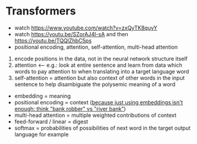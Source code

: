 # Transformers

- watch https://www.youtube.com/watch?v=zxQyTK8quyY
- watch https://youtu.be/SZorAJ4I-sA and then https://youtu.be/TQQlZhbC5ps
- positional encoding, attention, self-attention, multi-head attention

1. encode positions in the data, not in the neural network structure itself
2. attention <-- e.g.: look at entire sentence and learn from data which words to pay attention to when translating into a target language word
3. self-attention = attention but also context of other words in the input sentence to help disambiguate the polysemic meaning of a word

- embedding = meaning
- positional encoding = context ([because just using embeddings isn't enough: think "bank robber" vs "river bank"](https://www.cloudskillsboost.google/course_sessions/6505024/video/363235))
- multi-head attention = multiple weighted contributions of context
- feed-forward / linear = digest
- softmax = probabilities of possibilities of next word in the target output language for example

